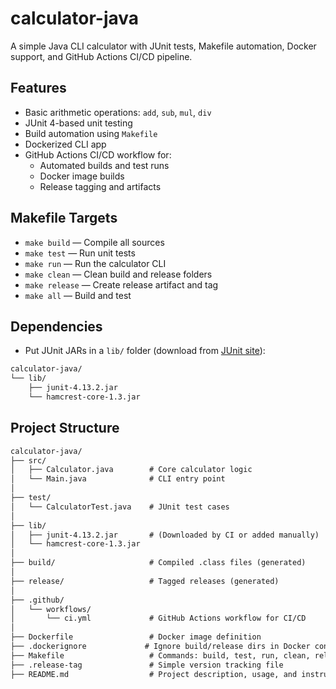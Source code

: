 # calculator-java
A simple Java CLI calculator with JUnit tests, Makefile automation, Docker support, and GitHub Actions CI/CD pipeline.

## Features
- Basic arithmetic operations: `add`, `sub`, `mul`, `div`
- JUnit 4-based unit testing
- Build automation using `Makefile`
- Dockerized CLI app
- GitHub Actions CI/CD workflow for:
  - Automated builds and test runs
  - Docker image builds
  - Release tagging and artifacts

## Makefile Targets
- `make build` — Compile all sources
- `make test` — Run unit tests
- `make run` — Run the calculator CLI
- `make clean` — Clean build and release folders
- `make release` — Create release artifact and tag
- `make all` — Build and test
## Dependencies
- Put JUnit JARs in a `lib/` folder (download from [JUnit site](https://junit.org/junit4/)):
```markdown
calculator-java/
└── lib/
    ├── junit-4.13.2.jar
    └── hamcrest-core-1.3.jar
```
## Project Structure
```markdown
calculator-java/
├── src/
│   ├── Calculator.java        # Core calculator logic
│   └── Main.java              # CLI entry point
│
├── test/
│   └── CalculatorTest.java    # JUnit test cases
│
├── lib/
│   ├── junit-4.13.2.jar       # (Downloaded by CI or added manually)
│   └── hamcrest-core-1.3.jar
│
├── build/                     # Compiled .class files (generated)
│
├── release/                   # Tagged releases (generated)
│
├── .github/
│   └── workflows/
│       └── ci.yml             # GitHub Actions workflow for CI/CD
│
├── Dockerfile                 # Docker image definition
├── .dockerignore             # Ignore build/release dirs in Docker context
├── Makefile                   # Commands: build, test, run, clean, release
├── .release-tag               # Simple version tracking file
├── README.md                  # Project description, usage, and instructions
```

